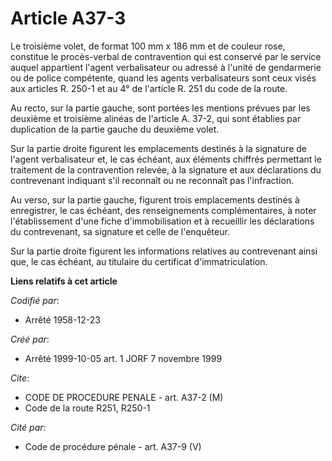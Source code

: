 # Article A37-3

Le troisième volet, de format 100 mm x 186 mm et de couleur rose, constitue le procès-verbal de contravention qui est
conservé par le service auquel appartient l'agent verbalisateur ou adressé à l'unité de gendarmerie ou de police compétente,
quand les agents verbalisateurs sont ceux visés aux articles R. 250-1 et au 4° de l'article R. 251 du code de la route.

Au recto, sur la partie gauche, sont portées les mentions prévues par les deuxième et troisième alinéas de l'article A. 37-2,
qui sont établies par duplication de la partie gauche du deuxième volet.

Sur la partie droite figurent les emplacements destinés à la signature de l'agent verbalisateur et, le cas échéant, aux
éléments chiffrés permettant le traitement de la contravention relevée, à la signature et aux déclarations du contrevenant
indiquant s'il reconnaît ou ne reconnaît pas l'infraction.

Au verso, sur la partie gauche, figurent trois emplacements destinés à enregistrer, le cas échéant, des renseignements
complémentaires, à noter l'établissement d'une fiche d'immobilisation et à recueillir les déclarations du contrevenant, sa
signature et celle de l'enquêteur.

Sur la partie droite figurent les informations relatives au contrevenant ainsi que, le cas échéant, au titulaire du
certificat d'immatriculation.

**Liens relatifs à cet article**

_Codifié par_:

  - Arrêté 1958-12-23

_Créé par_:

  - Arrêté 1999-10-05 art. 1 JORF 7 novembre 1999

_Cite_:

  - CODE DE PROCEDURE PENALE - art. A37-2 (M)
  - Code de la route R251, R250-1

_Cité par_:

  - Code de procédure pénale - art. A37-9 (V)
